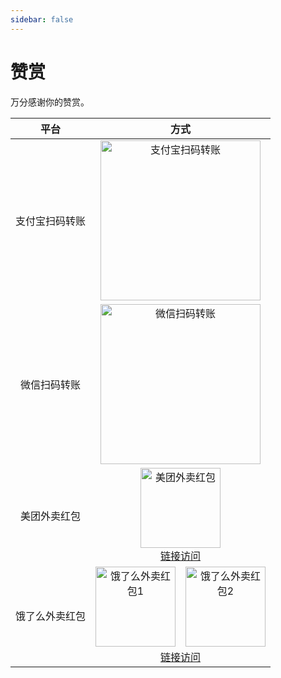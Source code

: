 ```yaml
---
sidebar: false
---
```


# 赞赏

万分感谢你的赞赏。

|平台|方式|
|:-:|:-:|
|支付宝扫码转账|<img :src="$withBase('/alipay.jpeg')" width="256px" alt="支付宝扫码转账">|
|微信扫码转账|<img :src="$withBase('/wechat.png')" width="256px" alt="微信扫码转账">|
|美团外卖红包|<img :src="$withBase('/meituan.png')" width="128px" alt="美团外卖红包"><br>[链接访问](https://tb.g2h3.com/5tpwc)|
|饿了么外卖红包|<img :src="$withBase('/eleme1.png')" width="128px" alt="饿了么外卖红包1">&emsp;<img :src="$withBase('/eleme2.jpg')" width="128px" alt="饿了么外卖红包2"><br>[链接访问](https://tb.v2b3.com/5tIWi)|
